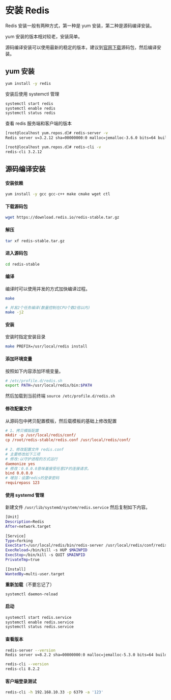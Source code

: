 # 安装 Redis

Redis 安装一般有两种方式，第一种是 yum 安装，第二种是源码编译安装。

yum 安装的版本相对较老，安装简单。

源码编译安装可以使用最新的稳定的版本，建议到[官网下载](https://redis.io/downloads/)源码包，然后编译安装。



## yum 安装

~~~bash
yum install -y redis
~~~

安装后使用 systemctl 管理

~~~bash
systemctl start redis
systemctl enable redis
systemctl status redis
~~~

查看 redis 服务端和客户端的版本

~~~bash
[root@localhost yum.repos.d]# redis-server -v
Redis server v=3.2.12 sha=00000000:0 malloc=jemalloc-3.6.0 bits=64 build=7897e7d0e13773f

[root@localhost yum.repos.d]# redis-cli -v
redis-cli 3.2.12
~~~



## 源码编译安装

#### 安装依赖

~~~bash
yum install -y gcc gcc-c++ make cmake wget ctl
~~~

#### 下载源码包

~~~bash
wget https://download.redis.io/redis-stable.tar.gz
~~~

#### 解压

~~~bash
tar xf redis-stable.tar.gz
~~~

#### 进入源码包

~~~bash
cd redis-stable
~~~

#### 编译

编译时可以使用并发的方式加快编译过程。

~~~bash
make

# 并发2个任务编译(数量控制在CPU个数2倍以内)
make -j2
~~~

#### 安装

安装时指定安装目录

~~~bash
make PREFIX=/usr/local/redis install
~~~

#### 添加环境变量

按照如下内容添加环境变量。

~~~bash
# /etc/profile.d/redis.sh
export PATH=/usr/local/redis/bin:$PATH
~~~

然后加载到当前终端 `source /etc/profile.d/redis.sh` 

#### 修改配置文件

从源码包中拷贝配置模板，然后载模板的基础上修改配置

~~~ini
# 1、拷贝模版配置
mkdir -p /usr/local/redis/conf/
cp /root/redis-stable/redis.conf /usr/local/redis/conf/
 
# 2、修改配置文件 redis.conf 
# 主要修改如下三项
# 修改:以守护进程的方式运行
daemonize yes
# 修改：0.0.0.0意味着接受任意IP的连接请求。
bind 0.0.0.0
# 增加：设置redis的登录密码
requirepass 123
~~~

#### 使用 systemd 管理

新建文件 `/usr/lib/systemd/system/redis.service` 然后复制如下内容。

~~~bash
[Unit]
Description=Redis
After=network.target
 
[Service]
Type=forking
ExecStart=/usr/local/redis/bin/redis-server /usr/local/redis/conf/redis.conf
ExecReload=/bin/kill -s HUP $MAINPID
ExecStop=/bin/kill -s QUIT $MAINPID
PrivateTmp=true
 
[Install]
WantedBy=multi-user.target
~~~

**重新加载**（不要忘记了）

~~~bash
systemctl daemon-reload
~~~



#### 启动

~~~bash
systemctl start redis.service 
systemctl enable redis.service
systemctl status redis.service
~~~



#### 查看版本

~~~bash
redis-server --version
Redis server v=8.2.2 sha=00000000:0 malloc=jemalloc-5.3.0 bits=64 build=9c47c46f5389f182

redis-cli --version
redis-cli 8.2.2
~~~



#### 客户端登录测试

~~~bash
redis-cli -h 192.168.10.33 -p 6379 -a '123'
~~~





